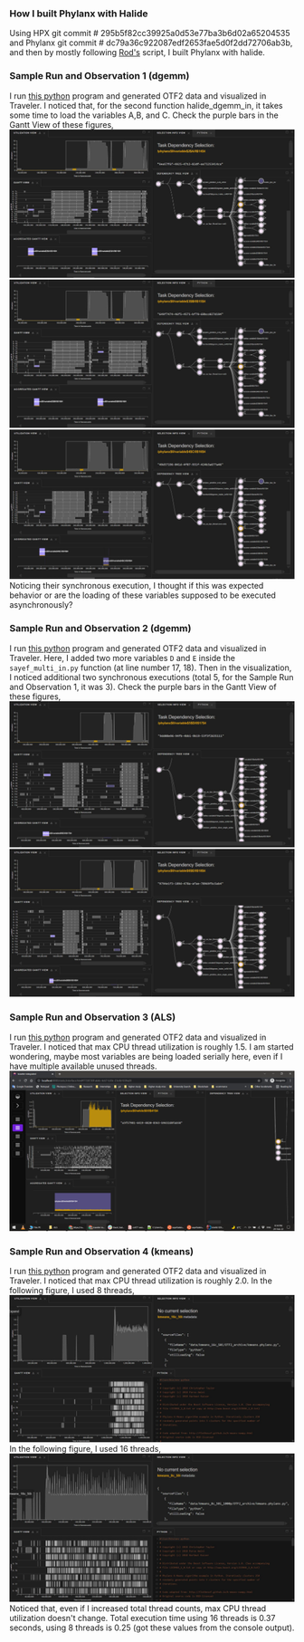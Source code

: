 ### How I built Phylanx with Halide

Using HPX git commit # 295b5f82cc39925a0d53e77ba3b6d02a65204535 and Phylanx git commit # dc79a36c922087edf2653fae5d0f2dd72706ab3b, and then by mostly 
following [Rod's](https://github.com/rtohid/scripts/blob/master/build/rostam/build_phylanx_halide.sh) script, I built Phylanx with halide. 

### Sample Run and Observation 1 (dgemm)
I run [this python](FinalRunWithHalide/sayef_halide_in.py) program and generated OTF2 data and visualized in Traveler. I noticed that, for the second function 
halide_dgemm_in, it takes some time to load the variables A,B, and C. Check the purple bars in the Gantt View of these figures,
![a](FinalRunWithHalide/a.JPG)
![b](FinalRunWithHalide/b.JPG)
![c](FinalRunWithHalide/c.JPG)
Noticing their synchronous execution, I thought if this was expected behavior or are the loading of these variables supposed to be executed asynchronously?

### Sample Run and Observation 2 (dgemm)
I run [this python](Analysis3/sayef_multi_in.py) program and generated OTF2 data and visualized in Traveler. Here, I added two more variables `D` and `E` 
inside the `sayef_multi_in.py` function (at line number 17, 18). Then in the visualization, I noticed additional two synchronous executions (total 5, 
for the Sample Run and Observation 1, it was 3).
Check the purple bars in the Gantt View of these figures,
![d](Analysis3/d.JPG)
![e](Analysis3/e.JPG)

### Sample Run and Observation 3 (ALS)
I run [this python](ALS/phylanx_als_csv.py) program and generated OTF2 data and visualized in Traveler. I noticed that max CPU thread utilization is roughly 
1.5. I am started wondering, maybe most variables are being loaded serially here, even if I have multiple available unused threads.
![d](ALS/01.png)

### Sample Run and Observation 4 (kmeans)
I run [this python](kmeans/kmeans.phylanx.py) program and generated OTF2 data and visualized in Traveler. I noticed that max CPU thread utilization is roughly 
2.0. In the following figure, I used 8 threads,
![d](kmeans/b.JPG)
In the following figure, I used 16 threads,
![a](kmeans/a.JPG)
Noticed that, even if I increased total thread counts, max CPU thread utilization doesn't change. Total execution time using 16 threads is 0.37 seconds, 
using 8 threads is 0.25 (got these values from the console output).